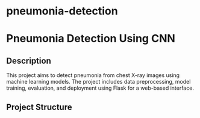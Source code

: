# pneumonia-detection
# Pneumonia Detection Using CNN

## Description
This project aims to detect pneumonia from chest X-ray images using machine learning models. The project includes data preprocessing, model training, evaluation, and deployment using Flask for a web-based interface.

## Project Structure
